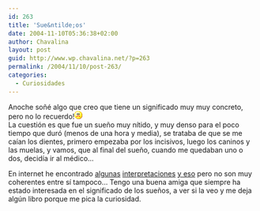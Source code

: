 ```yaml
---
id: 263
title: 'Sue&ntilde;os'
date: 2004-11-10T05:36:38+02:00
author: Chavalina
layout: post
guid: http://www.wp.chavalina.net/?p=263
permalink: /2004/11/10/post-263/
categories:
  - Curiosidades
---
```

Anoche so&ntilde;é algo que creo que tiene un significado muy muy concreto, pero no lo recuerdo!![emo](/imagenes/emoticonos/triste.gif)  
La cuestión es que fue un sue&ntilde;o muy nítido, y muy denso para el poco tiempo que duró (menos de una hora y media), se trataba de que se me caían los dientes, primero empezaba por los incisivos, luego los caninos y las muelas, y vamos, que al final del sue&ntilde;o, cuando me quedaban uno o dos, decidía ir al médico…

En internet he encontrado <a href="http://www.dreamsonweb.net/es/sognodelgiorno/200405/caida_de_dientes_926.html" target="_blank">algunas</a> <a href="http://www.zonalibre.org/blog/dario/archives/000025.html" target="_blank">interpretaciones</a> <a href="http://usuarios.lycos.es/mas_alla/sueno/inter.htm" target="_blank">y eso</a> pero no son muy coherentes entre sí tampoco… Tengo una buena amiga que siempre ha estado interesada en el significado de los sue&ntilde;os, a ver si la veo y me deja alg&uacute;n libro porque me pica la curiosidad.